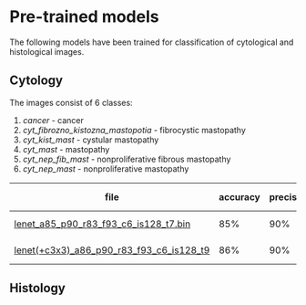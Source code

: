 
# Pre-trained models

The following models have been trained for classification of cytological and histological images. 

## Cytology
The images consist of 6 classes:
1. *cancer* - cancer
2. *cyt_fibrozno_kistozna_mastopotia* - fibrocystic mastopathy
3. *cyt_kist_mast* - cystular mastopathy
4. *cyt_mast* - mastopathy
5. *cyt_nep_fib_mast* - nonproliferative fibrous mastopathy
6. *cyt_nep_mast* - nonproliferative mastopathy


| file| accuracy| precision|recall|f1 score| image size|
| ------------- |---------------| ------|----|---|---|
| [lenet_a85_p90_r83_f93_c6_is128_t7.bin](https://github.com/liashchynskyi/neuronix/blob/master/pre-trained/lenet_a85_p90_r83_f93_c6_is128_t7.bin)      | 85%| 90%|83%|93%|128 px|
| [lenet(+c3x3)_a86_p90_r83_f93_c6_is128_t9](https://github.com/liashchynskyi/neuronix/blob/master/pre-trained/lenet(+c3x3)_a86_p90_r83_f93_c6_is128_t9)      | 86%| 90%|83%|93%|128 px|



## Histology
